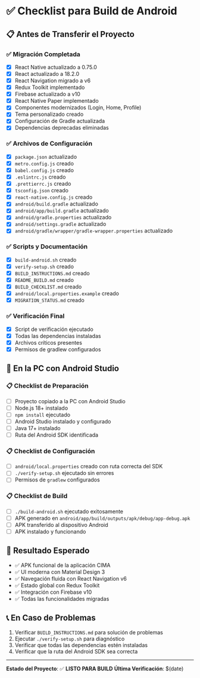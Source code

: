 # ✅ Checklist para Build de Android

## 📋 **Antes de Transferir el Proyecto**

### ✅ **Migración Completada**
- [x] React Native actualizado a 0.75.0
- [x] React actualizado a 18.2.0
- [x] React Navigation migrado a v6
- [x] Redux Toolkit implementado
- [x] Firebase actualizado a v10
- [x] React Native Paper implementado
- [x] Componentes modernizados (Login, Home, Profile)
- [x] Tema personalizado creado
- [x] Configuración de Gradle actualizada
- [x] Dependencias deprecadas eliminadas

### ✅ **Archivos de Configuración**
- [x] `package.json` actualizado
- [x] `metro.config.js` creado
- [x] `babel.config.js` creado
- [x] `.eslintrc.js` creado
- [x] `.prettierrc.js` creado
- [x] `tsconfig.json` creado
- [x] `react-native.config.js` creado
- [x] `android/build.gradle` actualizado
- [x] `android/app/build.gradle` actualizado
- [x] `android/gradle.properties` actualizado
- [x] `android/settings.gradle` actualizado
- [x] `android/gradle/wrapper/gradle-wrapper.properties` actualizado

### ✅ **Scripts y Documentación**
- [x] `build-android.sh` creado
- [x] `verify-setup.sh` creado
- [x] `BUILD_INSTRUCTIONS.md` creado
- [x] `README_BUILD.md` creado
- [x] `BUILD_CHECKLIST.md` creado
- [x] `android/local.properties.example` creado
- [x] `MIGRATION_STATUS.md` creado

### ✅ **Verificación Final**
- [x] Script de verificación ejecutado
- [x] Todas las dependencias instaladas
- [x] Archivos críticos presentes
- [x] Permisos de gradlew configurados

## 🚀 **En la PC con Android Studio**

### 📋 **Checklist de Preparación**
- [ ] Proyecto copiado a la PC con Android Studio
- [ ] Node.js 18+ instalado
- [ ] `npm install` ejecutado
- [ ] Android Studio instalado y configurado
- [ ] Java 17+ instalado
- [ ] Ruta del Android SDK identificada

### 📋 **Checklist de Configuración**
- [ ] `android/local.properties` creado con ruta correcta del SDK
- [ ] `./verify-setup.sh` ejecutado sin errores
- [ ] Permisos de `gradlew` configurados

### 📋 **Checklist de Build**
- [ ] `./build-android.sh` ejecutado exitosamente
- [ ] APK generado en `android/app/build/outputs/apk/debug/app-debug.apk`
- [ ] APK transferido al dispositivo Android
- [ ] APK instalado y funcionando

## 🎯 **Resultado Esperado**
- ✅ APK funcional de la aplicación CIMA
- ✅ UI moderna con Material Design 3
- ✅ Navegación fluida con React Navigation v6
- ✅ Estado global con Redux Toolkit
- ✅ Integración con Firebase v10
- ✅ Todas las funcionalidades migradas

## 📞 **En Caso de Problemas**
1. Verificar `BUILD_INSTRUCTIONS.md` para solución de problemas
2. Ejecutar `./verify-setup.sh` para diagnóstico
3. Verificar que todas las dependencias estén instaladas
4. Verificar que la ruta del Android SDK sea correcta

---

**Estado del Proyecto**: ✅ **LISTO PARA BUILD**
**Última Verificación**: $(date) 